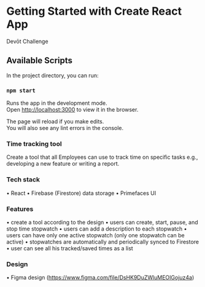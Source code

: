 # Getting Started with Create React App

Devōt Challenge

## Available Scripts

In the project directory, you can run:

### `npm start`

Runs the app in the development mode.\
Open [http://localhost:3000](http://localhost:3000) to view it in the browser.

The page will reload if you make edits.\
You will also see any lint errors in the console.

### Time tracking tool

Create a tool that all Employees can use to track time on specific tasks e.g., developing a new feature or writing a report.

### Tech stack

• React
• Firebase (Firestore) data storage
• Primefaces UI

### Features

• create a tool according to the design
• users can create, start, pause, and stop time stopwatch
• users can add a description to each stopwatch
• users can have only one active stopwatch (only one stopwatch can be active)
• stopwatches are automatically and periodically synced to Firestore
• user can see all his tracked/saved times as a list

### Design

• Figma design (https://www.figma.com/file/DsHK9DuZWluMEOIGojuz4a)

